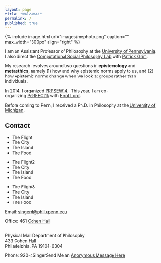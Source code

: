 ```yaml
---
layout: page
title: "Welcome!"
permalink: /
published: true
---
```


{% include image.html url="images/mephoto.png" caption="" max_width="300px" align="right" %}

I am an Assistant Professor of Philosophy at the [University of Pennsylvania](http://philosophy.sas.upenn.edu/). I also direct the [Computational Social Philosophy Lab](/CSPL/) with [Patrick Grim](http://www.pgrim.org/).

My research revolves around two questions in **epistemology** and **metaethics**, namely (1) how and why epistemic norms apply to us, and (2) how epistemic norms change when we look at groups rather than individuals.

In 2014, I organized [PRPSEW14](http://www.phil.upenn.edu/~singerd/PRPSEW14.html).  This year, I am co-organizing [PeRFECt15](http://www.phil.upenn.edu/~singerd/PeRFECt15.html) with [Errol Lord](http://www.errol-lord.com/). 

Before coming to Penn, I received a Ph.D. in Philosophy at the [University of Michigan](http://www.lsa.umich.edu/philosophy/).  


## Contact
<div class="col-3">
<ul>
<li>The Flight</li>
<li>The City</li>
<li>The Island</li>
<li>The Food</li>
</ul>
</div>
<div class="col-3">
<ul>
<li>The Flight2</li>
<li>The City</li>
<li>The Island</li>
<li>The Food</li>
</ul>
</div>
<div class="col-3">
<ul>
<li>The Flight3</li>
<li>The City</li>
<li>The Island</li>
<li>The Food</li>
</ul>
</div>

Email: [singerd@phil.upenn.edu](mailto:singerd@phil.upenn.edu)

Office: 461 [Cohen Hall](http://www.facilities.upenn.edu/maps/locations/cohen-hall-claudia) <br /><br />

Physical Mail:Department of Philosophy <br />433 Cohen Hall <br />Philadelphia, PA 19104-6304

Phone: 920-4SingerSend Me an [Anonymous Message Here](http://www.danieljsinger.com/anonmessage/)

